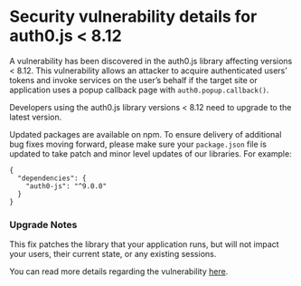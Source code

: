 # Security vulnerability details for auth0.js < 8.12
A vulnerability has been discovered in the auth0.js library affecting versions < 8.12. This vulnerability allows an attacker to acquire authenticated users’ tokens and invoke services on the user’s behalf if the target site or application uses a popup callback page with `auth0.popup.callback()`.

Developers using the auth0.js library versions < 8.12 need to upgrade to the latest version.

Updated packages are available on npm. To ensure delivery of additional bug fixes moving forward, please make sure your `package.json` file is updated to take patch and minor level updates of our libraries. For example:

```
{
  "dependencies": {
    "auth0-js": "^9.0.0"
  }
}
```

###  Upgrade Notes

This fix patches the library that your application runs, but will not impact your users, their current state, or any existing sessions.

You can read more details regarding the vulnerability [here](https://auth0.com/docs/security/bulletins/cve-2017-17068).
